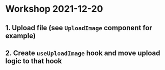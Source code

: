 # Workshop 2021-12-20

## 1. Upload file (see `UploadImage` component for example)

## 2. Create `useUploadImage` hook and move upload logic to that hook
